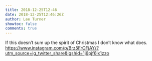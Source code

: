 ```yaml
---
title: 2018-12-25T12-46
date: 2018-12-25T12:46:26Z
author: Lee Turner
showtoc: false
comments: true
---
```


If this doesn’t sum up the spirit of Christmas I don’t know what does. https://www.instagram.com/p/Brz5FrOFjAY/?utm_source=ig_twitter_share&igshid=1j6pjf6ix1zzo


